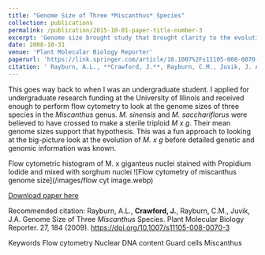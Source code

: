```yaml
---
title: "Genome Size of Three *Miscanthus* Species"
collection: publications
permalink: /publication/2015-10-01-paper-title-number-3
excerpt: 'Genome size brought study that brought clarity to the evolutionary history of allotriploid Miscanthus x giganteus.'
date: 2008-10-31
venue: 'Plant Molecular Biology Reporter'
paperurl: 'https://link.springer.com/article/10.1007%2Fs11105-008-0070-3'
citation: ' Rayburn, A.L., **Crawford, J.**, Rayburn, C.M., Juvik, J. A. (2009). &quot;PGenome Size of Three *Miscanthus* Species.&quot; <i>Plant Molecular Biology Reporter</i>. 27(84).'
---
```

This goes way back to when I was an undergraduate student. I applied for undergraduate research funding at the University of Illinois and received enough to perform flow cytometry to look at the genome sizes of three species in the *Miscanthus* genus. *M. sinensis* and *M. sacchariflorus* were believed to have crossed to make a sterile triploid *M x g*. Their mean genome sizes support that hypothesis. This was a fun approach to looking at the big-picture look at the evolution of *M. x g* before detailed genetic and genomic information was known. 


Flow cytometric histogram of M. x giganteus nuclei stained with Propidium Iodide and mixed with sorghum nuclei
![Flow cytometry of miscanthus genome size](/images/flow cyt image.webp)



[Download paper here](https://link.springer.com/article/10.1007%2Fs11105-008-0070-3)

Recommended citation: Rayburn, A.L., **Crawford, J.**, Rayburn, C.M., Juvik, J.A. Genome Size of Three *Miscanthus* Species. Plant Molecular Biology Reporter. 27, 184 (2009). https://doi.org/10.1007/s11105-008-0070-3






Keywords
Flow cytometry
Nuclear DNA content
Guard cells
Miscanthus
